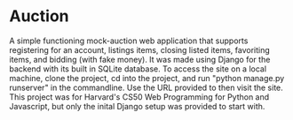 # Auction
A simple functioning mock-auction web application that supports registering for an account, listings items, closing listed items, favoriting items, and bidding (with fake money). It was made using Django for the backend with its built in SQLite database. To access the site on a local machine, clone the project, cd into the project, and run "python manage.py runserver" in the commandline. Use the URL provided to then visit the site. This project was for Harvard's CS50 Web Programming for Python and Javascript, but only the inital Django setup was provided to start with.

